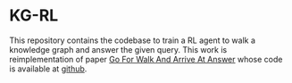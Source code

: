 # KG-RL
This repository contains the codebase to train a RL agent to walk a knowledge graph and answer the given query.
This work is reimplementation of paper [Go For Walk And Arrive At Answer](https://arxiv.org/pdf/1711.05851) whose code is available at [github](https://github.com/shehzaadzd/MINERVA).
